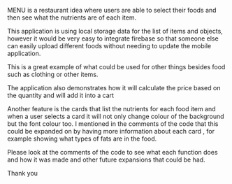 MENU is a restaurant idea where users are able to select their foods and then see what the nutrients are of each item.

This application is using local storage data for the list of items and objects, however it would be very easy to integrate firebase so that someone else can easily upload different foods without needing to update the mobile application.

This is a great example of what could be used for other things besides food such as clothing or other items.

The application also demonstrates how it will calculate the price based on the quantity and will add it into a cart

Another feature is the cards that list the nutrients for each food item and when a user selects a card it will not only change colour of the background but the font colour too. I mentioned in the comments of the code that this could be expanded on by having more information about each card , for example showing what types of fats are in the food.

Please look at the comments of the code to see what each function does and how it was made and other future expansions that could be had.

Thank you
